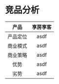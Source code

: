 # 竞品分析

| 产品 | 享房享客 |
| :-: | :-: |
| 产品定位 | asdf |
| 商业模式 | asdf |
| 商业策略 | asdf |
| 优势 | asdf |
| 劣势 | asdf |
